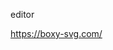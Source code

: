
editor

https://boxy-svg.com/

<svg width="100" height="100" xmlns="http://www.w3.org/2000/svg">
  <!-- SVG内容 -->
</svg>


<rect x="0" y="0" width="100" height="50" fill="blue" />


